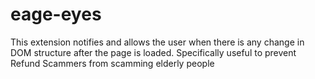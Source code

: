 # eage-eyes
This extension notifies and allows the user when there is any change in DOM structure after the page is loaded. Specifically useful to prevent Refund Scammers from scamming elderly people
